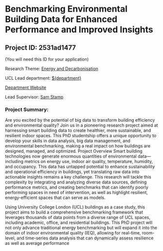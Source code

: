 # Benchmarking Environmental Building Data for Enhanced Performance and Improved Insights

## Project ID: **2531ad1477**
(You will need this ID for your application)

Research Theme: [Energy and Decarbonisation](../themes/energy-and-decarbonisation.md)

UCL Lead department: [${department}](../departments/bartlett-school-of-environment-energy-and-resources.md)

[Department Website](https://www.ucl.ac.uk/bartlett/bartlett-school-environment-energy-and-resources)

Lead Supervisor: [Sam Stamp](https://profiles.ucl.ac.uk/30534)

### Project Summary:

Are you excited by the potential of big data to transform building efficiency and environmental quality? Join us in a pioneering research project aimed at harnessing smart building data to create healthier, more sustainable, and resilient indoor spaces. This PhD studentship offers a unique opportunity to develop your skills in data analysis, big data management, and environmental benchmarking, making a real impact on how buildings are designed, managed, and optimized.
Project Overview Smart building technologies now generate enormous quantities of environmental data—including metrics on energy use, indoor air quality, temperature, humidity, and occupancy. This data has untapped potential to enhance sustainability and operational efficiency in buildings, yet translating raw data into actionable insights remains a key challenge. This research will tackle this complexity by integrating and analyzing diverse data sources, defining performance metrics, and creating benchmarks that can identify poorly performing spaces in need of intervention, as well as highlight resilient, energy-efficient spaces that can serve as models.

Using University College London (UCL) buildings as a case study, this project aims to build a comprehensive benchmarking framework that leverages thousands of data points from a diverse range of UCL spaces, including academic, office, and residential buildings. This PhD project will not only advance traditional energy benchmarking but will expand it into the domain of indoor environmental quality (IEQ), allowing for real-time, room-level, and time-series data analysis that can dynamically assess resilience as well as average performance
